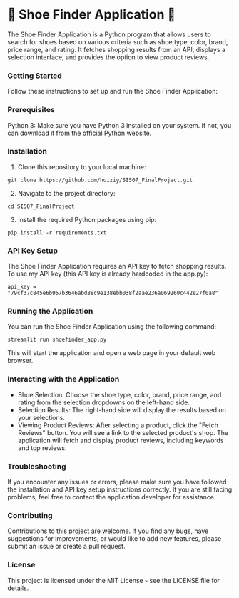 

# 👟 Shoe Finder Application 👟

The Shoe Finder Application is a Python program that allows users to search for shoes based on various criteria such as shoe type, color, brand, price range, and rating. It fetches shopping results from an API, displays a selection interface, and provides the option to view product reviews.

### Getting Started
Follow these instructions to set up and run the Shoe Finder Application:

### Prerequisites

Python 3: Make sure you have Python 3 installed on your system. If not, you can download it from the official Python website.

### Installation
1. Clone this repository to your local machine:
```
git clone https://github.com/huiziy/SI507_FinalProject.git
```
2. Navigate to the project directory:
```  
cd SI507_FinalProject
```
3. Install the required Python packages using pip:
```
pip install -r requirements.txt
```
### API Key Setup

The Shoe Finder Application requires an API key to fetch shopping results. To use my API key (this API key is already hardcoded in the app.py):
```
api_key = "79cf37c845e6b957b3646abd88c9e138ebb038f2aae236a069260c442e27f0a8"
```
### Running the Application

You can run the Shoe Finder Application using the following command:
```
streamlit run shoefinder_app.py
```
This will start the application and open a web page in your default web browser.

### Interacting with the Application

- Shoe Selection: Choose the shoe type, color, brand, price range, and rating from the selection dropdowns on the left-hand side.
- Selection Results: The right-hand side will display the results based on your selections.
- Viewing Product Reviews: After selecting a product, click the "Fetch Reviews" button. You will see a link to the selected product's shop. The application will fetch and display product reviews, including keywords and top reviews.

### Troubleshooting
If you encounter any issues or errors, please make sure you have followed the installation and API key setup instructions correctly.
If you are still facing problems, feel free to contact the application developer for assistance.

### Contributing
Contributions to this project are welcome. If you find any bugs, have suggestions for improvements, or would like to add new features, please submit an issue or create a pull request.

### License
This project is licensed under the MIT License - see the LICENSE file for details.
